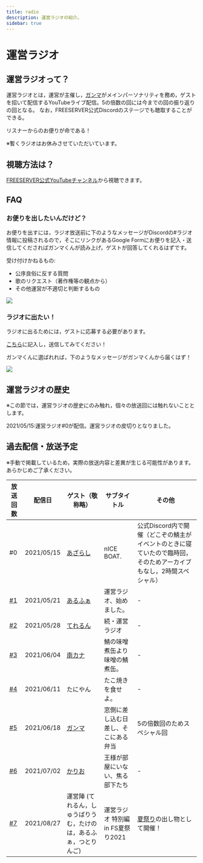 ```yaml
---
title: radio
description: 運営ラジオの紹介。
sidebar: true
---
```

# 運営ラジオ

## 運営ラジオって？

運営ラジオとは，運営が主催し，[ガンマ](https://wiki.freeserver.pro/admins/ganma_.html)がメインパーソナリティを務め，ゲストを招いて配信するYouTubeライブ配信。5の倍数の回には今までの回の振り返りの回となる。
なお，FREESERVER公式Discordのステージでも聴取することができる。

リスナーからのお便りが命である！

※暫くラジオはお休みさせていただいています。

## 視聴方法は？

[FREESERVER公式YouTubeチャンネル](https://www.youtube.com/channel/UCU5FYJvOVdndHU_CQFXkZ9g)から視聴できます。

## FAQ

### お便りを出したいんだけど？

お便りを出すには，ラジオ放送前に下のようなメッセージがDiscordの#ラジオ情報に投稿されるので，そこにリンクがあるGoogle Formにお便りを記入・送信してくださればガンマくんが読み上げ，ゲストが回答してくれるはずです。

受け付けかねるもの:

- 公序良俗に反する質問
- 歌のリクエスト（著作権等の観点から）
- その他運営が不適切と判断するもの


![](https://i.imgur.com/uHz8wYp.png)

### ラジオに出たい！

ラジオに出るためには，ゲストに応募する必要があります。

[こちら](https://forms.gle/2wyxePsf5RhhFv8b6)に記入し，送信してみてください！

ガンマくんに選ばれれば，下のようなメッセージがガンマくんから届くはず！

![](https://i.imgur.com/vrq2Hfb.png)

## 運営ラジオの歴史

※この節では，運営ラジオの歴史にのみ触れ，個々の放送回には触れないこととします。

2021/05/15:運営ラジオ#0が配信。運営ラジオの皮切りとなりました。

## 過去配信・放送予定

※手動で掲載しているため，実際の放送内容と差異が生じる可能性があります。
あらかじめご了承ください。

| 放送回数 | 配信日| ゲスト（敬称略）| サブタイトル|その他|
| -- | -- | -- | -- | -- |
| \#0|2021/05/15|<mc-avatar user="ef629a8d1baf4549afd6cf7eb917d720" />[あざらし](https://wiki.freeserver.pro/admins/azarash1_a_b_s_i.html)|nICE BOAT.|公式Discord内で開催（どこぞの鯖主がイベントのときに寝ていたので臨時回，そのためアーカイブもなし，2時間スペシャル）|
| [\#1](https://youtu.be/8ooCDoHvgA0) |2021/05/21| <mc-avatar user="a1f8207cdbaa426d92a438c6d0f3c570" />[あるふぁ](https://wiki.freeserver.pro/admins/alphakun.html)| 運営ラジオ、始めました。       |\-                                                                              |
| [\#2](https://youtu.be/Oen8p0ooUUw) |2021/05/28|<mc-avatar user="81e123bc72964a59a7ee3aabdedf2d91" /> [てれるん](https://wiki.freeserver.pro/admins/tererun.html)| 続・運営ラジオ| \-                                                                              |
| [\#3](https://youtu.be/4JdTDt8RSgE) |2021/06/04 | <mc-avatar user="2e229038a943426cb50fb34b86b03de8" /> [南カナ](https://twitter.com/mc_minamikana)| 鯖の味噌煮缶より味噌の鯖煮缶。    | \-                                                                              |
| [\#4](https://youtu.be/yx_Lx-O0aNI) |2021/06/11| <mc-avatar user="4b524e32552144c6bec324268370e2cc" />たにやん| たこ焼きを食せよ。| \-                                                                              |
| [\#5](https://youtu.be/xbjseQBnLWw) |2021/06/18| <mc-avatar user="182227c46dec4576b9bff38b9bf833ec" />[ガンマ](https://wiki.freeserver.pro/admins/ganma_.html)                     | 窓側に差し込む日差し、そこにある弁当 | 5の倍数回のためスペシャル回                                                                  |
| [\#6](https://youtu.be/yBQU-UmAel0) |2021/07/02| <mc-avatar user="e17b9f6c04e045338c8e97b5b42d525d" />[かりお](https://www.youtube.com/channel/UCaLYWWwhGi5L6PYm_WyJtmw)| 王様が部屋にいない、焦る部下たち   | \- |
| [\#7](https://youtu.be/kDoaEYRUQV8?t=9702) |2021/08/27|運営陣 (てれるん，しゅうばりうむ，たけのは，あるふぁ，つとりんご)|運営ラジオ 特別編 in FS夏祭り2021| [夏祭り](https://freeserver-wiki.netlify.app/event/summer_festival.html)の出し物として開催！ |
